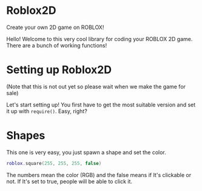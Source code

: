 # Roblox2D
Create your own 2D game on ROBLOX!

Hello! Welcome to this very cool library for coding your ROBLOX 2D game. There are a bunch of working functions!
# Setting up Roblox2D
(Note that this is not out yet so please wait when we make the game for sale)

Let's start setting up! You first have to get the most suitable version and set it up with `require()`. Easy, right?
# Shapes
This one is very easy, you just spawn a shape and set the color.
```lua
roblox.square(255, 255, 255, false)
```
The numbers mean the color (RGB) and the false means if It's clickable or not. If It's set to true, people will be able to click it.
